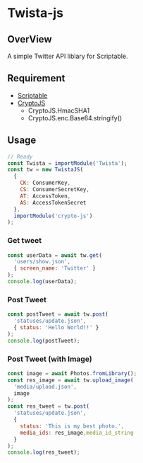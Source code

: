 # Twista-js
## OverView
A simple Twitter API liblary for Scriptable.

## Requirement
- [Scriptable](https://scriptable.app/)
- [CryptoJS](https://cryptojs.gitbook.io/docs/)
   - CryptoJS.HmacSHA1
   - CryptoJS.enc.Base64.stringify()

## Usage
```JavaScript
// Ready
const Twista = importModule('Twista');
const tw = new TwistaJS(
  {
    CK: ConsumerKey,
    CS: ConsumerSecretKey,
    AT: AccessToken,
    AS: AccessTokenSecret
  },
  importModule('crypto-js')
);
```

### Get tweet
```JavaScript
const userData = await tw.get(
  'users/show.json',
  { screen_name: 'Twitter' }
);
console.log(userData);
```

### Post Tweet
```JavaScript
const postTweet = await tw.post(
  'statuses/update.json',
  { status: 'Hello World!!' }
);
console.log(postTweet);
```

### Post Tweet (with Image)
```JavaScript
const image = await Photos.fromLibrary();
const res_image = await tw.upload_image(
  'media/upload.json',
  image
);
const res_tweet = tw.post(
  'statuses/update.json',
  {
    status: 'This is my best photo.', 
    media_ids: res_image.media_id_string
  }
);
console.log(res_tweet);
```
